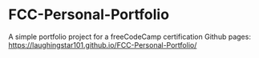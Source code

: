 # FCC-Personal-Portfolio
 
A simple portfolio project for a freeCodeCamp certification
Github pages: https://laughingstar101.github.io/FCC-Personal-Portfolio/
